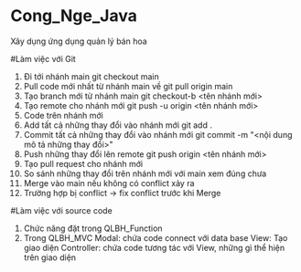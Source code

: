 # Cong_Nge_Java
Xây dụng ứng dụng quản lý bán hoa

#Làm việc với Git
1. Đi tới nhánh main
git checkout main
2. Pull code mới nhất từ nhánh main về
git pull origin main
3. Tạo branch mới từ nhánh main
git checkout-b <tên nhánh mới>
4. Tạo remote cho nhánh mới
git push -u origin <tên nhánh mới>
5. Code trên nhánh mới
6. Add tất cả những thay đổi vào nhánh mới
git add .
7. Commit tất cả những thay đổi vào nhánh mới
git commit -m "<nội dung mô tả những thay đổi>"
8. Push những thay đổi lên remote
git push origin <tên nhánh mới>
9. Tạo pull request cho nhánh mới
10. So sánh những thay đổi trên nhánh mới với main xem đúng chưa
11. Merge vào main nếu không có conflict xảy ra
12. Trường hợp bị conflict -> fix conflict trước khi Merge 

#Làm việc với source code
1. Chức năng đặt trong QLBH_Function
2. Trong QLBH_MVC
Modal: chứa code connect với data base
View: Tạo giao diện
Controller: chứa code tương tác với View, những gì thể hiện trên giao diện